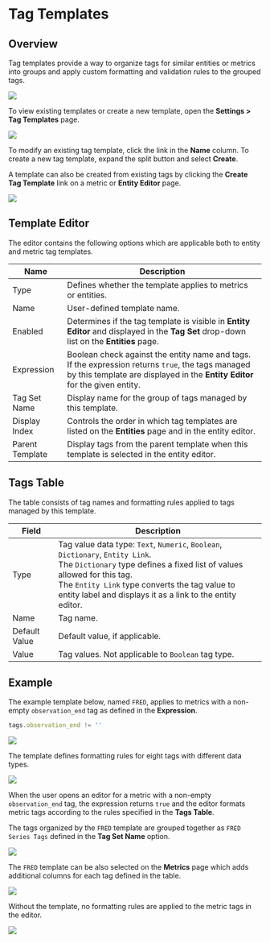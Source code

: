 # Tag Templates

## Overview

Tag templates provide a way to organize tags for similar entities or metrics into groups and apply custom formatting and validation rules to the grouped tags.

![](./images/tag-templates.png)

To view existing templates or create a new template, open the **Settings > Tag Templates** page.

![](./images/tag-templates-menu.png)

To modify an existing tag template, click the link in the **Name** column. To create a new tag template, expand the split button and select **Create**.

A template can also be created from existing tags by clicking the **Create Tag Template** link on a metric or **Entity Editor** page.

![](./images/tag-templates-create.png)

## Template Editor

The editor contains the following options which are applicable both to entity and metric tag templates.

| Name | Description |
---|---
Type | Defines whether the template applies to metrics or entities.
Name | User-defined template name.
Enabled | Determines if the tag template is visible in **Entity Editor** and displayed in the **Tag Set** drop-down list on the **Entities** page.
Expression | Boolean check against the entity name and tags. If the expression returns `true`, the tags managed by this template are displayed in the **Entity Editor** for the given entity.
Tag Set Name | Display name for the group of tags managed by this template.
Display Index | Controls the order in which tag templates are listed on the **Entities** page and in the entity editor.
Parent Template | Display tags from the parent template when this template is selected in the entity editor.

## Tags Table

The table consists of tag names and formatting rules applied to tags managed by this template.

Field | Description
---|---
Type | Tag value data type: `Text`, `Numeric`, `Boolean`, `Dictionary`, `Entity Link`. <br>The `Dictionary` type defines a fixed list of values allowed for this tag.<br>The `Entity Link` type converts the tag value to entity label and displays it as a link to the entity editor.
Name | Tag name.
Default Value | Default value, if applicable.
Value | Tag values. Not applicable to `Boolean` tag type.

## Example

The example template below, named `FRED`, applies to metrics with a non-empty `observation_end` tag as defined in the **Expression**.

```javascript
tags.observation_end != ''
```

![](./images/tag-template-editor-options.png)

The template defines formatting rules for eight tags with different data types.

![](./images/tag-template-editor-tags.png)

When the user opens an editor for a metric with a non-empty `observation_end` tag, the expression returns `true` and the editor formats metric tags according to the rules specified in the **Tags Table**.

The tags organized by the `FRED` template are grouped together as `FRED Series Tags` defined in the **Tag Set Name** option.

![](./images/tag-template-editor-view.png)

The `FRED` template can be also selected on the **Metrics** page which adds additional columns for each tag defined in the table.

![](./images/tag-template-editor-metrics.png)

Without the template, no formatting rules are applied to the metric tags in the editor.

![](./images/without-tag-template.png)
